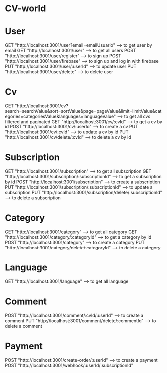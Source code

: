 # CV-world

# User
GET  "http://localhost:3001/user?email=emailUsuario" --> to get user by email
GET  "http://localhost:3001/user" --> to get all users
POST "http://localhost:3001/user/register" --> to sign up
POST "http://localhost:3001/user/firebase" --> to sign up and log in with firebase
PUT "http://localhost:3001/user/:userId" --> to update user
PUT "http://localhost:3001/user/delete" --> to delete user

# Cv
GET "http://localhost:3001/cv?search=searchValue&sort=sortValue&page=pageValue&limit=limitValue&categories=categoriesValue&languages=languageValue" --> to get all cvs filtered and paginated
GET "http://localhost:3001/cv/:cvId" --> to get a cv by id
POST "http://localhost:3001/cv/:userId" --> to create a cv
PUT "http://localhost:3001/cv/:cvId" --> to update a cv by id
PUT "http://localhost:3001/cv/delete/:cvId" --> to delete a cv by id

# Subscription
GET "http://localhost:3001/subscription" --> to get all subscription
GET "http://localhost:3001/subscription/:subscriptionId" --> to get a subscription by id
POST "http://localhost:3001/subscription" --> to create a subscription
PUT "http://localhost:3001/subscription/:subscriptionId" --> to update a subscription
PUT "http://localhost:3001/subscription/delete/:subscriptionId" --> to delete a subscription

# Category
GET "http://localhost:3001/category" --> to get all category
GET "http://localhost:3001/category/:categoryId" --> to get a category by id
POST "http://localhost:3001/category" --> to create a category
PUT "http://localhost:3001/category/delete/:categoryId" --> to delete a category

# Language
GET "http://localhost:3001/language" --> to get all language

# Comment
POST "http://localhost:3001/comment/:cvId/:userId" --> to create a comment
PUT "http://localhost:3001/comment/delete/:commentId" --> to delete a comment

# Payment
POST "http://localhost:3001/create-order/:userId" --> to create a payment
POST "http://localhost:3001/webhook/:userId/:subscriptionId" 



